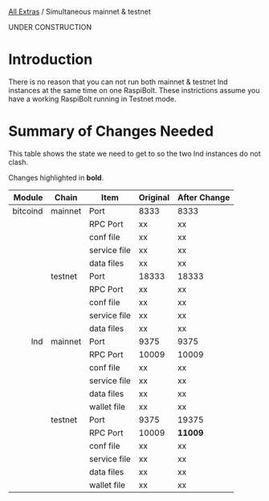 [All Extras](README.md) / Simultaneous mainnet & testnet

UNDER CONSTRUCTION

# Introduction #
There is no reason that you can not run both mainnet & testnet lnd instances at the same time on one RaspiBolt. These instrictions assume you have a working RaspiBolt running in Testnet mode.

# Summary of Changes Needed #
This table shows the state we need to get to so the two lnd instances do not clash. 

Changes highlighted in <b>bold</b>.

|Module|Chain|Item|Original|After Change|
|-----:|-----|----|--------|------------|
|bitcoind|mainnet|Port|8333|8333|
|||RPC Port|xx|xx|
|||conf file|xx|xx|
|||service file|xx|xx|
|||data files|xx|xx|
||testnet|Port|18333|18333|
|||RPC Port|xx|xx|
|||conf file|xx|xx|
|||service file|xx|xx|
|||data files|xx|xx|
|lnd|mainnet|Port|9375|9375|
|||RPC Port|10009|10009|
|||conf file|xx|xx|
|||service file|xx|xx|
|||data files|xx|xx|
|||wallet file|xx|xx|
||testnet|Port|9375|19375|
|||RPC Port|10009|<b>11009</b>|
|||conf file|xx|xx|
|||service file|xx|xx|
|||data files|xx|xx|
|||wallet file|xx|xx|


